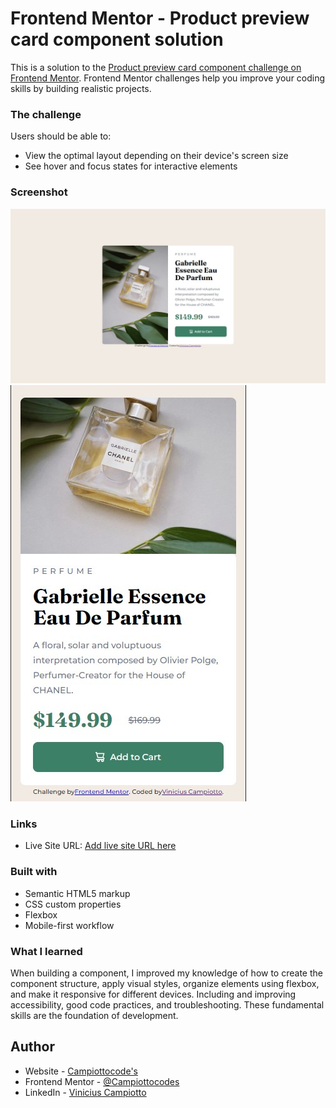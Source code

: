 # Frontend Mentor - Product preview card component solution

This is a solution to the [Product preview card component challenge on Frontend Mentor](https://www.frontendmentor.io/challenges/product-preview-card-component-GO7UmttRfa). Frontend Mentor challenges help you improve your coding skills by building realistic projects.

### The challenge

Users should be able to:

- View the optimal layout depending on their device's screen size
- See hover and focus states for interactive elements

### Screenshot

![](./screenshot-desktop.jpg)
![](./screenshot-mobile.jpg)

### Links

- Live Site URL: [Add live site URL here](https://650aeddb108f1c548e75edf6--voluble-stardust-42096c.netlify.app/)

### Built with

- Semantic HTML5 markup
- CSS custom properties
- Flexbox
- Mobile-first workflow

### What I learned

When building a component, I improved my knowledge of how to create the component structure, apply visual styles, organize elements using flexbox, and make it responsive for different devices. Including and improving accessibility, good code practices, and troubleshooting. These fundamental skills are the foundation of development.

## Author

- Website - [Campiottocode's](https://app.netlify.com/teams/campiottocodes/sites)
- Frontend Mentor - [@Campiottocodes](https://www.frontendmentor.io/profile/Campiottocodes)
- LinkedIn - [Vinicius Campiotto](https://www.linkedin.com/in/vinicius-campiotto-421233250/)
